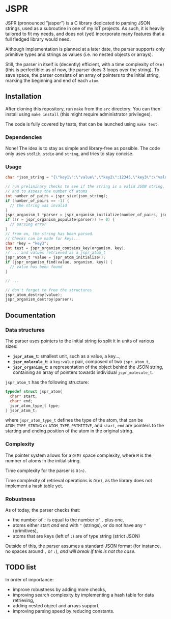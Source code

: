# JSPR

JSPR (pronounced "jasper") is a C library dedicated to parsing JSON strings, used as a subroutine in one of my IoT projects. As such, it is heavily tailored to fit my needs, and does not (yet) incorporate many features that a full fledged library would need.

Although implementation is planned at a later date, the parser supports only primitive types and strings as values (i.e. no nested objects or arrays).

Still, the parser in itself is (decently) efficient, with a time complexity of `O(n)` (this is perfectible: as of now, the parser does 3 loops over the string). To save space, the parser consists of an array of pointers to the initial string, marking the beginning and end of each `atom`.

## Installation

After cloning this repository, run `make` from the `src` directory. You can then install using `make install` (this might require administrator privileges).

The code is fully covered by tests, that can be launched using `make test`.

### Dependencies

None! The idea is to stay as simple and library-free as possible. The code only uses `stdlib`, `stdio` and `string`, and tries to stay concise.

### Usage

```c
char *json_string = "{\"key1\":\"value\",\"key2\":12345,\"key3\":\"value\"}";

// run preliminary checks to see if the string is a valid JSON string,
// and to assess the number of atoms
int number_of_pairs = jspr_size(json_string);
if (number_of_pairs == -1) {
  // the string was invalid
}
jspr_organism_t *parser = jspr_organism_initialize(number_of_pairs, json_string);
if ((r = jspr_organism_populate(parser)) != 0) {
  // parsing error
}
// from on, the string has been parsed.
// Checks can be made for keys...
char *key = "key3";
int test = jspr_organism_contains_key(organism, key);
// ... and values retrieved as a jspr_atom_t
jspr_atom_t *value = jspr_atom_initialize();
if (jspr_organism_find(value, organism, key)) {
  // value has been found
}

// ...

// don't forget to free the structures
jspr_atom_destroy(value);
jspr_organism_destroy(parser);
```

## Documentation

### Data structures

The parser uses pointers to the initial string to split it in units of various sizes:

* **`jspr_atom_t`**: smallest unit, such as a value, a key...,
* **`jspr_molecule_t`**: a `key:value` pair, composed of two `jspr_atom_t`,
* **`jspr_organism_t`**: a representation of the object behind the JSON string, containing an array of pointers towards individual `jspr_molecule_t`.

`jspr_atom_t` has the following structure:

```c
typedef struct jspr_atom{
  char* start;
  char* end;
  jspr_atom_type_t type;
} jspr_atom_t;
```
where `jspr_atom_type_t` defines the type of the atom, that can be `ATOM_TYPE_STRING` or `ATOM_TYPE_PRIMITIVE`, and `start`, `end` are pointers to the starting and ending position of the atom in the original string.

### Complexity

The pointer system allows for a `O(M)` space complexity, where `M` is the number of atoms in the initial string.

Time complexity for the parser is `O(n)`.

Time complexity of retrieval operations is `O(n)`, as the library does not implement a hash table yet.

### Robustness

As of today, the parser checks that:
* the number of `:` is equal to the number of `,` plus one,
* atoms either start _and_ end with `"` (strings), or do not have any `"` (primitives),
* atoms that are keys (left of `:`) are of type string (strict JSON)

Outside of this, the parser assumes a standard JSON format (for instance, no spaces around `,` or `:`), _and will break if this is not the case._

## TODO list

In order of importance:

* improve robustness by adding more checks,
* improving search complexity by implementing a hash table for data retrieving,
* adding nested object and arrays support,
* improving parsing speed by reducing constants.
